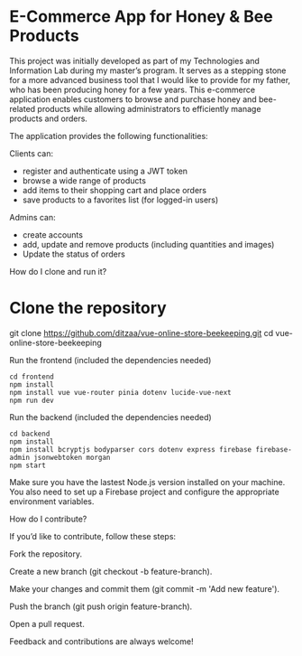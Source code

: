 # E-Commerce App for Honey & Bee Products 


This project was initially developed as part of my Technologies and Information Lab during my master’s program. It serves as a stepping stone for a more advanced business tool that I would like to provide for my father, who has been producing honey for a few years. This e-commerce application enables customers to browse and purchase honey and bee-related products while allowing administrators to efficiently manage products and orders.

The application provides the following functionalities:

Clients can:

- register and authenticate using a JWT token
- browse a wide range of products
- add items to their shopping cart and place orders
- save products to a favorites list (for logged-in users)

Admins can:

- create accounts
- add, update and remove products (including quantities and images)
- Update the status of orders

How do I clone and run it?

# Clone the repository
git clone https://github.com/ditzaa/vue-online-store-beekeeping.git
cd vue-online-store-beekeeping

Run the frontend (included the dependencies needed)

```
cd frontend
npm install
npm install vue vue-router pinia dotenv lucide-vue-next 
npm run dev
```

Run the backend (included the dependencies needed)

```
cd backend
npm install
npm install bcryptjs bodyparser cors dotenv express firebase firebase-admin jsonwebtoken morgan
npm start
```

Make sure you have the lastest Node.js version installed on your machine. You also need to set up a Firebase project and configure the appropriate environment variables.

How do I contribute?

If you’d like to contribute, follow these steps:

Fork the repository.

Create a new branch (git checkout -b feature-branch).

Make your changes and commit them (git commit -m 'Add new feature').

Push the branch (git push origin feature-branch).

Open a pull request.

Feedback and contributions are always welcome!
